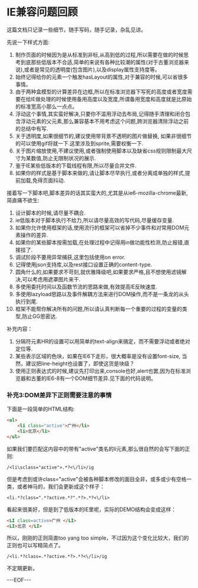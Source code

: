 # IE兼容问题回顾

这篇文档只记录一些细节，随手写码，随手记录，杂乱见谅。

先说一下样式方面:

1. 制作页面的时候因为是从标准到非标,从高到低的过程,所以需要在做的时候思考到底那些低版本不合适,简单的来说有各种比较潮的属性(对于古董浏览器来说),或者是常见的透明度(包含图片),以及display属性支持度等。
2. 始终记得给你的元素一个触发hasLayout的属性,对于兼容的时候,可以省很多事情。
3. 由于两种盒模型的计算差异在边框,所以在标准浏览器下写死的高度或者宽度需要在给IE做处理的时候使用备用高度以及宽度,所谓备用宽度和高度就是比原始的标准宽高小那么一点点。
4. 浮动这个事情,其实蛮好解决,只要你不滥用浮动去布局,记得随手清理和闭合包含浮动元素的父元素,那么兼容基本不用考虑这个问题,跨浏览器清除浮动之前的总结中有写.
5. 关于透明度,如果很细节的,建议使用带背景不透明的图片做替换, 如果非很细节的可以使用gif将就一下.这里涉及到sprite,需要权衡一下.
6. 关于图片缩放使用,不建议使用,或者强制使用脚本以及缺省css规则限制最大尺寸为某数值,防止无限制状况的展示.
7. 鉴于IE某些低版本的下载线程有限,所以尽量合并文件.
8. 如果你的样式是基于脚本来做的,请让脚本尽早执行,或者分离成单独的样式,提前加载,免得页面抖动.

接着写一下脚本吧,脚本差异的话其实蛮大的,尤其是从ie6-mozilla-chrome最新,简直痛不欲生:

1. 设计脚本的时候,请尽量不耦合.
2. ie低版本对于脚本执行不给力,所以请尽量高效的写代码,尽量缓存变量.
3. 如果你允许使用框架的话,使用流行的框架可以省掉不少事件和对常用DOM元素操作的差异.
4. 如果你的某些脚本按需加载,在处理过程中记得用in做功能性检测,防止报错,直接挂了.
5. 调试阶段不要用异常捕获,这里包括使用on error.
6. 记得使用json支持库,以及rest接口设置正确的content-type.
7. 圆角什么的,如果要求不苛刻,就优雅降级吧,如果要求严格,且不想使用滤镜解决,可以考虑用遮罩图片来干.
8. 多使用委托时间以及函数节流的思路来做,有效提高IE反映速度.
9. 多使用lazyload思路以及事件解耦方法来进行DOM操作,而不是一条龙的从头执行到尾.
10. 框架不能帮你解决所有的问题,所以请认真判断每一个重要的过程的变量的类型,防止GG思密达.

补充内容：

1. 分隔符元素HR的设置可以用简单的text-align来搞定，而不需要浮动或者绝对定位等.
2. 某些表示区域的色块，如果在IE6下走形，很大概率是没有设置font-size, 当然，建议把line-height也设置了，即使这货是块级？
3. 使用正则表达式的时候,建议先打印出来,console也好,alert也罢,因为在标准浏览器和古董的IE6-8有一个DOM细节差异.见下面的代码说明。

### 补充3:DOM差异下正则需要注意的事情

下面是一段简单的HTML结构:

```html
<ul>
    <li class="active">广州</li>
    <li>北京</li>
</ul>
```

如果我们要匹配这内容中的带有"active"类名的li元素,那么很自然的会写下面的正则:

```vim
/<li\sclass="active">.*?<\/li>/ig
```

但是考虑到或许class="active"会被各种脚本修改的面目全非，或多或少有空格一类，或者神马的，我们会更新成这个样子：

```vim
<li.*?class=".*?active.*?".*?>.*?<\/li>
```

看起来很美好，但是到了低版本的IE里呢，实际的DEMO结构会变成这样：

```html
<LI class=active>广州 </LI>
<LI>北京 </LI>
```

所以，刚刚的正则简直too yang too simple，不过因为这个变化比较大，我们的正则也可以写精简点了。

```vim
/<li.*?class=.*?active.*?>.*?<\/li>/ig
```

不定期更新。
 
---EOF---
